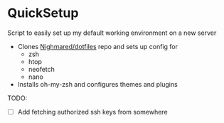 # QuickSetup

Script to easily set up my default working environment on a new server



- Clones [Nighmared/dotfiles](https://github.com/Nighmared/dotfiles) repo and sets up config for
  - zsh
  - htop
  - neofetch
  - nano
- Installs oh-my-zsh and configures themes and plugins





TODO:

- [ ] Add fetching authorized ssh keys from somewhere
